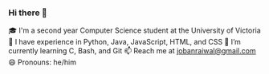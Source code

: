 ### Hi there 👋
🎓 I'm a second year Computer Science student at the University of Victoria
📙 I have experience in Python, Java, JavaScript, HTML, and CSS
🌱 I’m currently learning C, Bash, and Git 
📫 Reach me at jobanraiwal@gmail.com
😄 Pronouns: he/him

<!--
**jobanraiwal/jobanraiwal** is a ✨ _special_ ✨ repository because its `README.md` (this file) appears on your GitHub profile.

Here are some ideas to get you started:

- 🔭 I’m currently working on ...
- 🌱 I’m currently learning ...
- 👯 I’m looking to collaborate on ...
- 🤔 I’m looking for help with ...
- 💬 Ask me about ...
- 📫 How to reach me: ...
- 😄 Pronouns: ...
- ⚡ Fun fact: ...
-->
